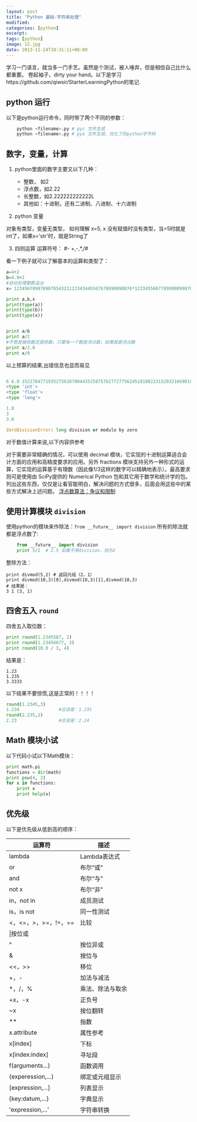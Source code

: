 ```yaml
---
layout: post
title: "Python 基础-字符串处理"
modified:
categories: [python]
excerpt:
tags: [python]
image: 12.jpg
date: 2013-11-24T10:31:11+08:00
---
```




学习一门语言，就当多一门手艺。虽然是个测试，被人唾弃，但是相信自己比什么都重要。
卷起袖子，dirty your hand。以下是学习https://github.com/qiwsir/StarterLearningPython的笔记.

## python 运行
以下是python运行命令，同时带了两个不同的参数：

```python
	python <filename>.py # pyc 文件生成
	python <filename>.py # pyo 文件生成，优化了的python字节码
```

## 数字，变量，计算

1. python里面的数字主要又以下几种：
	- 整数， 如2
	- 浮点数，如2.22
	- 长整数，如2.222222222222L
	- 其他如：十进制，还有二进制、八进制、十六进制

2. python 变量

对象有类型，变量无类型， 如何理解 x=5, x 没有赋值时没有类型，当=5时就是int了，如果x='str'时，就是String了

3. 四则运算
运算符号：
#- +,-,*,/#

看一下例子就可以了解基本的运算和类型了：

```python
a=4+2
b=4.0+2
#自动处理整数溢出
x= 123456789870987654321122343445567678890098876*1233455667789990099876543332387665443345566999999999999

print a,b,x
print(type(a))
print(type(b))
print(type(x))


print a/b
print a/2
#不管是被除数还是除数，只要有一个数是浮点数，结果就是浮点数
print a/2.0
print x/0
```

以上预算的结果,出错信息也显而易见

```python

6 6.0 152278477193527562870044352587576277277562451818822315203216690188373592848234522837124321109901124
<type 'int'>
<type 'float'>
<type 'long'>

1.0
3
3.0

ZeroDivisionError: long division or modulo by zero

```

对于数值计算来说,以下内容供参考
>
对于需要非常精确的情况，可以使用 decimal 模块，它实现的十进制运算适合会计方面的应用和高精度要求的应用。另外 fractions 模块支持另外一种形式的运算，它实现的运算基于有理数（因此像1/3这样的数字可以精确地表示）。最高要求则可是使用由 SciPy提供的 Numerical Python 包和其它用于数学和统计学的包。列出这些东西，仅仅是让看官能明白，解决问题的方式很多，后面会用这些中的某些方式解决上述问题。
[浮点数算法：争议和限制](https://docs.python.org/2/tutorial/floatingpoint.html#tut-fp-issues)

## 使用计算模块 ```division```

使用python的模块来作除法：```from __future__ import division``` 所有的除法就都是浮点数了:
```python
	from __future__ import division
	print 5/2  # 2.5 如果不用division，则为2
```
整除方法：
```
print divmod(5,2) # 返回元组（2，1）
print divmod(10,3)[0],divmod(10,3)[1],divmod(10,3)
# 结果是：
3 1 (3, 1)
```

## 四舍五入 ```round```

四舍五入取位数：

```python
print round(1.2345567, 2)
print round(1.23456677, 3)
print round(10.0 / 3, 4)
```

结果是：
```
1.23
1.235
3.3333
```

以下结果不要惊慌,这是正常的！！！！
```python
round(1.2345,3)
1.234               #应该是：1.235
round(2.235,2)
2.23                #应该是：2.24

```

## Math 模块小试

以下代码小试以下Math模块：

```python
print math.pi
functions = dir(math)
print pow(4, 2)
for x in functions:
    print x
    print help(x)
```
## 优先级

以下是优先级从低到高的顺序：

|运算符|描述|
|------|----|
|lambda|Lambda表达式|
|or|布尔“或”|
|and|布尔“与”|
|not x|布尔“非”|
|in，not in|成员测试|
|is，is not|同一性测试|
|<，<=，>，>=，!=，==|比较|
|\|按位或|
|^|按位异或|
|&|按位与|
|<<，>>|移位|
|+，-|加法与减法|
|*，/，%|乘法、除法与取余|
|+x，-x|正负号|
|~x|按位翻转|
|**|指数|
|x.attribute|属性参考|
|x[index]|下标|
|x[index:index]|寻址段|
|f(arguments...)|函数调用|
|(experession,...)|绑定或元组显示|
|[expression,...]|列表显示|
|{key:datum,...}|字典显示|
|'expression,...'|字符串转换|
